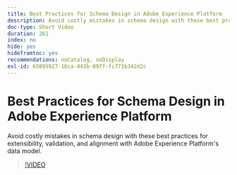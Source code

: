 ```yaml
---
title: Best Practices for Schema Design in Adobe Experience Platform
description: Avoid costly mistakes in schema design with these best practices for extensibility, validation, and alignment with Adobe Experience Platform's data model.
doc-type: Short Video
duration: 261
index: no
hide: yes
hidefromtoc: yes
recommendations: noCatalog, noDisplay
exl-id: 65895927-16ca-443b-897f-fc771b342d2c
---
```

# Best Practices for Schema Design in Adobe Experience Platform

Avoid costly mistakes in schema design with these best practices for extensibility, validation, and alignment with Adobe Experience Platform's data model.

<!-- 72_S655_3442541_260_best-practices-for-schema-design-in-adobe-experience-platform -->
>[!VIDEO](https://video.tv.adobe.com/v/3458268/?learn=on&enablevpops=true)
